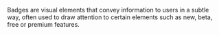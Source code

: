 Badges are visual elements that convey information to users in a subtle way, often used to draw attention to certain elements such as new, beta, free or premium features.